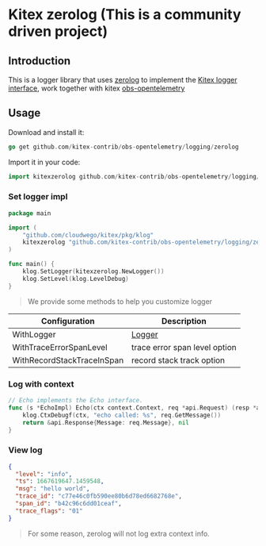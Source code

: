 # Kitex zerolog (This is a community driven project)

## Introduction

This is a logger library that uses [zerolog](https://github.com/rs/zerolog) to implement the [Kitex logger interface](https://www.cloudwego.io/docs/kitex/tutorials/basic-feature/logging/), work together with kitex [obs-opentelemetry](https://github.com/kitex-contrib/obs-opentelemetry)

## Usage

Download and install it:

```go
go get github.com/kitex-contrib/obs-opentelemetry/logging/zerolog
```

Import it in your code:

```go
import kitexzerolog github.com/kitex-contrib/obs-opentelemetry/logging/zerolog
```

### Set logger impl

```go
package main

import (
    "github.com/cloudwego/kitex/pkg/klog"
    kitexzerolog "github.com/kitex-contrib/obs-opentelemetry/logging/zerolog"
)

func main() {
    klog.SetLogger(kitexzerolog.NewLogger())
    klog.SetLevel(klog.LevelDebug)
}
```

> We provide some methods to help you customize logger

| Configuration              | Description                                                                   |
| -------------------------- | ----------------------------------------------------------------------------- |
| WithLogger                 | [Logger](https://pkg.go.dev/github.com/rs/zerolog#Logger)                       |
| WithTraceErrorSpanLevel    | trace error span level option                                                 |
| WithRecordStackTraceInSpan | record stack track option                                                     |

### Log with context

```go
// Echo implements the Echo interface.
func (s *EchoImpl) Echo(ctx context.Context, req *api.Request) (resp *api.Response, err error) {
    klog.CtxDebugf(ctx, "echo called: %s", req.GetMessage())
    return &api.Response{Message: req.Message}, nil
}
```

### View log

```json
{
  "level": "info",
  "ts": 1667619647.1459548,
  "msg": "hello world",
  "trace_id": "c77e46c0fb590ee80b6d78ed6682768e",
  "span_id": "b42c96c6dd01ceaf",
  "trace_flags": "01"
}
```

> For some reason, zerolog will not log extra context info.
